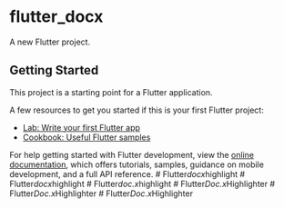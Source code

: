 # flutter_docx

A new Flutter project.

## Getting Started

This project is a starting point for a Flutter application.

A few resources to get you started if this is your first Flutter project:

- [Lab: Write your first Flutter app](https://docs.flutter.dev/get-started/codelab)
- [Cookbook: Useful Flutter samples](https://docs.flutter.dev/cookbook)

For help getting started with Flutter development, view the
[online documentation](https://docs.flutter.dev/), which offers tutorials,
samples, guidance on mobile development, and a full API reference.
#   F l u t t e r _ d o c x _ h i g h l i g h t  
 #   F l u t t e r _ d o c x _ h i g h l i g h t  
 #   F l u t t e r _ d o c . x _ h i g h l i g h t  
 #   F l u t t e r _ D o c . x _ H i g h l i g h t e r  
 #   F l u t t e r _ D o c . x _ H i g h l i g h t e r  
 #   F l u t t e r _ D o c . x _ H i g h l i g h t e r  
 